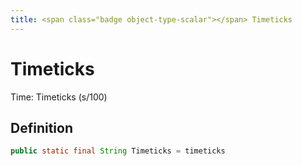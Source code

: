 ```yaml
---
title: <span class="badge object-type-scalar"></span> Timeticks
---
```

# <span class="badge object-type-scalar"></span> Timeticks

Time: Timeticks (s/100)

## Definition

```java
public static final String Timeticks = timeticks
```
